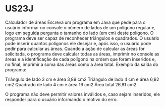 # US23J


Calculador de áreas
Escreva um programa em Java que pede para o usuário informar no console o número de lados de
um polígono regular e, logo em seguida pergunta o tamanho do lado (em cm) deste polígono. O
programa deve ser capaz de reconhecer triângulos e quadrados. O usuário pode inserir quantos
polígonos ele desejar e, após isso, o usuário pode pedir para calcular as áreas. Quando a ação de
calcular as áreas for solicitada, o programa deve calcular todas as áreas, imprimir no console as
áreas e a identificação de cada polígono na ordem que foram inseridos e, no final, imprimir a soma
das áreas como a área total.
Exemplo da saída do programa:

Triângulo de lado 3 cm e área 3,89 cm2
Triângulo de lado 4 cm e área 6,92 cm2
Quadrado de lado 4 cm e área 16 cm2
Área total 26,81 cm2

O programa não deve permitir valores inválidos e, caso sejam inseridos, ele responder para o
usuário informando o motivo do erro.
